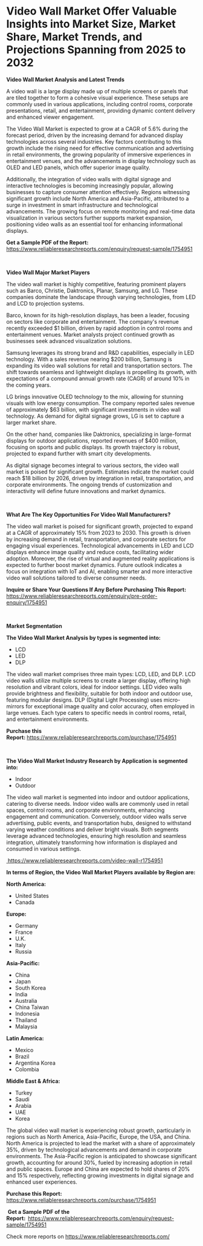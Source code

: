 <p><h1>Video Wall Market Offer Valuable Insights into Market Size, Market Share, Market Trends, and Projections Spanning from 2025 to 2032</h1></p><p><strong>Video Wall Market Analysis and Latest Trends</strong></p>
<p><p>A video wall is a large display made up of multiple screens or panels that are tiled together to form a cohesive visual experience. These setups are commonly used in various applications, including control rooms, corporate presentations, retail, and entertainment, providing dynamic content delivery and enhanced viewer engagement. </p><p>The Video Wall Market is expected to grow at a CAGR of 5.6% during the forecast period, driven by the increasing demand for advanced display technologies across several industries. Key factors contributing to this growth include the rising need for effective communication and advertising in retail environments, the growing popularity of immersive experiences in entertainment venues, and the advancements in display technology such as OLED and LED panels, which offer superior image quality.</p><p>Additionally, the integration of video walls with digital signage and interactive technologies is becoming increasingly popular, allowing businesses to capture consumer attention effectively. Regions witnessing significant growth include North America and Asia-Pacific, attributed to a surge in investment in smart infrastructure and technological advancements. The growing focus on remote monitoring and real-time data visualization in various sectors further supports market expansion, positioning video walls as an essential tool for enhancing informational displays.</p></p>
<p><strong>Get a Sample PDF of the Report:&nbsp;</strong> <a href="https://www.reliableresearchreports.com/enquiry/request-sample/1754951?utm_campaign=2794&utm_medium=2&utm_source=Github&utm_content=ia&utm_term=09042025&utm_id=video-wall">https://www.reliableresearchreports.com/enquiry/request-sample/1754951</a></p>
<p>&nbsp;</p>
<p><strong>Video Wall Major Market Players</strong></p>
<p><p>The video wall market is highly competitive, featuring prominent players such as Barco, Christie, Daktronics, Planar, Samsung, and LG. These companies dominate the landscape through varying technologies, from LED and LCD to projection systems. </p><p>Barco, known for its high-resolution displays, has been a leader, focusing on sectors like corporate and entertainment. The company's revenue recently exceeded $1 billion, driven by rapid adoption in control rooms and entertainment venues. Market analysts project continued growth as businesses seek advanced visualization solutions.</p><p>Samsung leverages its strong brand and R&D capabilities, especially in LED technology. With a sales revenue nearing $200 billion, Samsung is expanding its video wall solutions for retail and transportation sectors. The shift towards seamless and lightweight displays is propelling its growth, with expectations of a compound annual growth rate (CAGR) of around 10% in the coming years.</p><p>LG brings innovative OLED technology to the mix, allowing for stunning visuals with low energy consumption. The company reported sales revenue of approximately $63 billion, with significant investments in video wall technology. As demand for digital signage grows, LG is set to capture a larger market share.</p><p>On the other hand, companies like Daktronics, specializing in large-format displays for outdoor applications, reported revenues of $400 million, focusing on sports and public displays. Its growth trajectory is robust, projected to expand further with smart city developments.</p><p>As digital signage becomes integral to various sectors, the video wall market is poised for significant growth. Estimates indicate the market could reach $18 billion by 2026, driven by integration in retail, transportation, and corporate environments. The ongoing trends of customization and interactivity will define future innovations and market dynamics.</p></p>
<p>&nbsp;</p>
<p><strong>What Are The Key Opportunities For Video Wall Manufacturers?</strong></p>
<p><p>The video wall market is poised for significant growth, projected to expand at a CAGR of approximately 15% from 2023 to 2030. This growth is driven by increasing demand in retail, transportation, and corporate sectors for engaging visual experiences. Technological advancements in LED and LCD displays enhance image quality and reduce costs, facilitating wider adoption. Moreover, the rise of virtual and augmented reality applications is expected to further boost market dynamics. Future outlook indicates a focus on integration with IoT and AI, enabling smarter and more interactive video wall solutions tailored to diverse consumer needs.</p></p>
<p><strong>Inquire or Share Your Questions If Any Before Purchasing This Report:</strong> <a href="https://www.reliableresearchreports.com/enquiry/pre-order-enquiry/1754951?utm_campaign=2794&utm_medium=2&utm_source=Github&utm_content=ia&utm_term=09042025&utm_id=video-wall">https://www.reliableresearchreports.com/enquiry/pre-order-enquiry/1754951</a></p>
<p>&nbsp;</p>
<p><strong>Market Segmentation</strong></p>
<p><strong>The Video Wall Market Analysis by types is segmented into:</strong></p>
<p><ul><li>LCD</li><li>LED</li><li>DLP</li></ul></p>
<p><p>The video wall market comprises three main types: LCD, LED, and DLP. LCD video walls utilize multiple screens to create a larger display, offering high resolution and vibrant colors, ideal for indoor settings. LED video walls provide brightness and flexibility, suitable for both indoor and outdoor use, featuring modular designs. DLP (Digital Light Processing) uses micro-mirrors for exceptional image quality and color accuracy, often employed in large venues. Each type caters to specific needs in control rooms, retail, and entertainment environments.</p></p>
<p><strong>Purchase this Report:&nbsp;</strong><a href="https://www.reliableresearchreports.com/purchase/1754951?utm_campaign=2794&utm_medium=2&utm_source=Github&utm_content=ia&utm_term=09042025&utm_id=video-wall">https://www.reliableresearchreports.com/purchase/1754951</a></p>
<p>&nbsp;</p>
<p><strong>The Video Wall Market Industry Research by Application is segmented into:</strong></p>
<p><ul><li>Indoor</li><li>Outdoor</li></ul></p>
<p><p>The video wall market is segmented into indoor and outdoor applications, catering to diverse needs. Indoor video walls are commonly used in retail spaces, control rooms, and corporate environments, enhancing engagement and communication. Conversely, outdoor video walls serve advertising, public events, and transportation hubs, designed to withstand varying weather conditions and deliver bright visuals. Both segments leverage advanced technologies, ensuring high resolution and seamless integration, ultimately transforming how information is displayed and consumed in various settings.</p></p>
<p><a href="https://www.reliableresearchreports.com/video-wall-r1754951?utm_campaign=2794&utm_medium=2&utm_source=Github&utm_content=ia&utm_term=09042025&utm_id=video-wall">&nbsp;https://www.reliableresearchreports.com/video-wall-r1754951</a></p>
<p><strong>In terms of Region, the Video Wall Market Players available by Region are:</strong></p>
<p>
    <p> <strong> North America: </strong>
        <ul>
            <li>United States</li>
            <li>Canada</li>
        </ul>
        </p> 
    <p> <strong> Europe: </strong>
        <ul>
            <li>Germany</li>
            <li>France</li>
            <li>U.K.</li>
            <li>Italy</li>
            <li>Russia</li>
        </ul>
        </p> 
    <p> <strong> Asia-Pacific: </strong>
        <ul>
            <li>China</li>
            <li>Japan</li>
            <li>South Korea</li>
            <li>India</li>
            <li>Australia</li>
            <li>China Taiwan</li>
            <li>Indonesia</li>
            <li>Thailand</li>
            <li>Malaysia</li>
        </ul>
        </p> 
    <p> <strong> Latin America: </strong>
        <ul>
            <li>Mexico</li>
            <li>Brazil</li>
            <li>Argentina Korea</li>
            <li>Colombia</li>
        </ul>
        </p> 
    <p> <strong> Middle East & Africa: </strong>
        <ul>
            <li>Turkey</li>
            <li>Saudi</li>
            <li>Arabia</li>
            <li>UAE</li>
            <li>Korea</li>
        </ul>
    </p>
    </p>
<p><p>The global video wall market is experiencing robust growth, particularly in regions such as North America, Asia-Pacific, Europe, the USA, and China. North America is projected to lead the market with a share of approximately 35%, driven by technological advancements and demand in corporate environments. The Asia-Pacific region is anticipated to showcase significant growth, accounting for around 30%, fueled by increasing adoption in retail and public spaces. Europe and China are expected to hold shares of 20% and 15% respectively, reflecting growing investments in digital signage and enhanced user experiences.</p></p>
<p><strong>Purchase this Report: </strong><a href="https://www.reliableresearchreports.com/purchase/1754951?utm_campaign=2794&utm_medium=2&utm_source=Github&utm_content=ia&utm_term=09042025&utm_id=video-wall">https://www.reliableresearchreports.com/purchase/1754951</a></p>
<p>&nbsp;<strong>Get a Sample PDF of the Report:&nbsp;&nbsp;</strong><a href="https://www.reliableresearchreports.com/enquiry/request-sample/1754951?utm_campaign=2794&utm_medium=2&utm_source=Github&utm_content=ia&utm_term=09042025&utm_id=video-wall">https://www.reliableresearchreports.com/enquiry/request-sample/1754951</a></p>
<p><strong></strong></p>
<p>Check more reports on <a href="https://www.reliableresearchreports.com/?utm_campaign=2794&utm_medium=2&utm_source=Github&utm_content=ia&utm_term=09042025&utm_id=video-wall">https://www.reliableresearchreports.com/</a></p>
